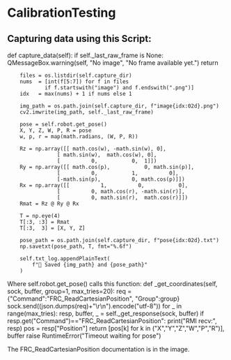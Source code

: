 # CalibrationTesting

## Capturing data using this Script:
def capture_data(self):
        if self._last_raw_frame is None:
            QMessageBox.warning(self, "No image", "No frame available yet.")
            return

        files = os.listdir(self.capture_dir)
        nums  = [int(f[5:7]) for f in files
                if f.startswith("image") and f.endswith(".png")]
        idx   = max(nums) + 1 if nums else 1

        img_path = os.path.join(self.capture_dir, f"image{idx:02d}.png")
        cv2.imwrite(img_path, self._last_raw_frame)

        pose = self.robot.get_pose()  
        X, Y, Z, W, P, R = pose
        w, p, r = map(math.radians, (W, P, R))

        Rz = np.array([[ math.cos(w), -math.sin(w), 0],
                    [ math.sin(w),  math.cos(w), 0],
                    [          0,           0,  1]])
        Ry = np.array([[ math.cos(p),           0, math.sin(p)],
                    [          0,           1,          0],
                    [-math.sin(p),          0, math.cos(p)]])
        Rx = np.array([[          1,          0,           0],
                    [          0, math.cos(r), -math.sin(r)],
                    [          0, math.sin(r),  math.cos(r)]])
        Rmat = Rz @ Ry @ Rx

        T = np.eye(4)
        T[:3, :3] = Rmat
        T[:3,  3] = [X, Y, Z]

        pose_path = os.path.join(self.capture_dir, f"pose{idx:02d}.txt")
        np.savetxt(pose_path, T, fmt="%.6f")

        self.txt_log.appendPlainText(
            f"📸 Saved {img_path} and {pose_path}"
        )

Where self.robot.get_pose() calls this function:
def _get_coordinates(self, sock, buffer, group=1, max_tries=20):
        req = {"Command":"FRC_ReadCartesianPosition", "Group":group}
        sock.send((json.dumps(req)+"\r\n").encode("utf-8"))
        for _ in range(max_tries):
            resp, buffer, _ = self._get_response(sock, buffer)
            if resp.get("Command")=="FRC_ReadCartesianPosition":
                print("RMI recv:", resp)
                pos = resp["Position"]
                return [pos[k] for k in ("X","Y","Z","W","P","R")], buffer
        raise RuntimeError("Timeout waiting for pose")

The FRC_ReadCartesianPosition documentation is in the image.

